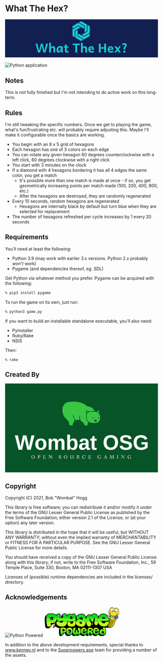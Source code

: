# What The Hex?

![What The Hex?](logo.png)

![Python application](https://github.com/rwhogg/what-the-hex/workflows/Python%20application/badge.svg)

## Notes

This is _not_ fully finished but I'm not intending to do active
work on this long-term.

## Rules

I'm still tweaking the specific numbers. Once we get to playing the game, what's fun/frustrating etc. will probably require adjusting this.
Maybe I'll make it configurable once the basics are working.

* You begin with an 8 x 5 grid of hexagons
* Each hexagon has one of 3 colors on each edge
* You can rotate any given hexagon 60 degrees counterclockwise with a left click, 60 degrees clockwise with a right click
* You start with 3 minutes on the clock
* If a diamond with 4 hexagons bordering it has all 4 edges the same color, you get a match
    * It's possible more than one match is made at once - if so, you get geometrically increasing points per match made (100, 200, 400, 800, etc.)
    * After the hexagons are destroyed, they are randomly regenerated
* Every 10 seconds, random hexagons are regenerated
    * Hexagons are internally black by default but turn blue when they are selected for replacement
* The number of hexagons refreshed per cycle increases by 1 every 20 seconds

## Requirements

You'll need at least the following:

* Python 3.9 (may work with earlier 3.x versions. Python 2.x probably _won't_ work)
* Pygame (and dependencies thereof, eg. SDL)

Get Python via whatever method you prefer.
Pygame can be acquired with the following:

```bash
% pip3 install pygame
```

To run the game on its own, just run:

```bash
% python3 game.py
```

If you want to build an installable standalone executable, you'll also need:

* Pyinstaller
* Ruby/Rake
* NSIS

Then:

```
% rake
```

## Created By

![Wombat OSG](wombat-osg.png)

## Copyright

Copyright (C) 2021, Bob "Wombat" Hogg

This library is free software; you can redistribute it and/or
modify it under the terms of the GNU Lesser General Public
License as published by the Free Software Foundation; either
version 2.1 of the License, or (at your option) any later version.

This library is distributed in the hope that it will be useful,
but WITHOUT ANY WARRANTY; without even the implied warranty of
MERCHANTABILITY or FITNESS FOR A PARTICULAR PURPOSE.  See the GNU
Lesser General Public License for more details.

You should have received a copy of the GNU Lesser General Public
License along with this library; if not, write to the Free Software
Foundation, Inc., 59 Temple Place, Suite 330, Boston, MA  02111-1307  USA

Licenses of (possible) runtime dependencies are included in the licenses/ directory.

## Acknowledgements

![Python Powered](https://www.python.org/static/community_logos/python-powered-w-140x56.png)
![Powered by pygame](pygame_powered.gif)

In addition to the above development requirements, special thanks to www.kenney.nl and to the [Superpowers app](http://superpowers-html5.com/) team for providing a number of the assets.
